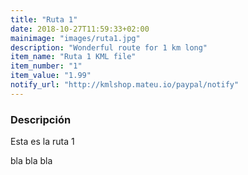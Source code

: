 ```yaml
---
title: "Ruta 1"
date: 2018-10-27T11:59:33+02:00
mainimage: "images/ruta1.jpg"
description: "Wonderful route for 1 km long"
item_name: "Ruta 1 KML file"
item_number: "1"
item_value: "1.99"
notify_url: "http://kmlshop.mateu.io/paypal/notify"
---
```


### Descripción

Esta es la ruta 1

bla bla bla

